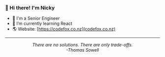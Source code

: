 <h3>👋 Hi there! I'm Nicky</h3>

- 💼 I'm a Senior Engineer
- 🌱 I’m currently learning React
- 🌎 Website: [https://codefox.co.nz](codefox.co.nz)

<hr>
<p align="center">
  <i>There are no solutions. There are only trade-offs.</i>
  <br />
  <i>-Thomas Sowell</i>
</p>
